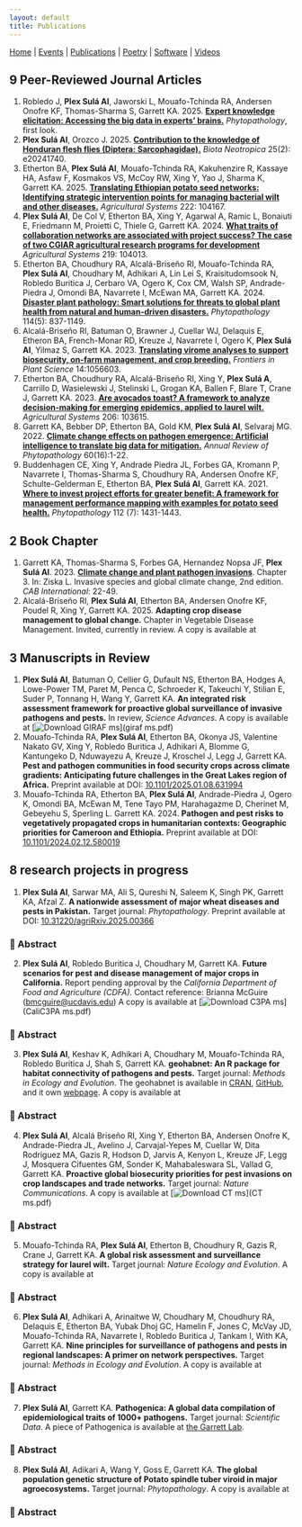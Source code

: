 ```yaml
---
layout: default
title: Publications
---
```


<nav>
    <a href="index.html">Home</a> |
    <a href="events.html">Events</a> |
    <a href="publications.html">Publications</a> |
    <a href="poetry.html">Poetry</a> |
    <a href="software.html">Software</a> |
    <a href="videos.html">Videos</a>
</nav>

<script>
function toggleAbstract(id) {
  const abstract = document.getElementById(id);
  if (abstract.style.display === "none" || abstract.style.display === "") {
    abstract.style.display = "block";
  } else {
    abstract.style.display = "none";
  }
}
</script>

## 9 Peer-Reviewed Journal Articles
1. Robledo J, **Plex Sulá AI**, Jaworski L, Mouafo-Tchinda RA, Andersen Onofre KF, Thomas-Sharma S, Garrett KA. 2025. **[Expert knowledge elicitation: Accessing the big data in experts’ brains.](https://doi.org/10.1094/PHYTO-06-25-0220-FI)** *Phytopathology*, first look.
2. **Plex Sulá AI**, Orozco J. 2025. **[Contribution to the knowledge of Honduran flesh flies (Diptera: Sarcophagidae).](https://www.scielo.br/j/bn/a/8sqzW68MqzV6MxF7ZFS6F9p/?format=html&lang=en)** *Biota Neotropica* 25(2): e20241740. 
3. Etherton BA, **Plex Sulá AI**, Mouafo-Tchinda RA, Kakuhenzire R, Kassaye HA, Asfaw F, Kosmakos VS, McCoy RW, Xing Y, Yao J, Sharma K, Garrett KA. 2025. **[Translating Ethiopian potato seed networks: Identifying strategic intervention points for managing bacterial wilt and other diseases.](https://www.sciencedirect.com/science/article/pii/S0308521X24003172)** *Agricultural Systems* 222: 104167.
4. **Plex Sulá AI**, De Col V, Etherton BA, Xing Y, Agarwal A, Ramic L, Bonaiuti E, Friedmann M, Proietti C, Thiele G, Garrett KA. 2024. **[What traits of collaboration networks are associated with project success? The case of two CGIAR agricultural research programs for development](https://doi.org/10.1016/j.agsy.2024.104013)** *Agricultural Systems* 219: 104013.
5. Etherton BA, Choudhury RA, Alcalá-Briseño RI, Mouafo-Tchinda RA, **Plex Sulá AI**, Choudhary M, Adhikari A, Lin Lei S, Kraisitudomsook N, Robledo Buritica J, Cerbaro VA, Ogero K, Cox CM, Walsh SP, Andrade-Piedra J, Omondi BA, Navarrete I, McEwan MA, Garrett KA. 2024. **[Disaster plant pathology: Smart solutions for threats to global plant health from natural and human-driven disasters.](https://doi.org/10.1094/PHYTO-03-24-0079-FI)** *Phytopathology* 114(5): 837-1149.
6. Alcalá-Briseño RI, Batuman O, Brawner J, Cuellar WJ, Delaquis E, Etheron BA, French-Monar RD, Kreuze J, Navarrete I, Ogero K, **Plex Sulá AI**, Yilmaz S, Garrett KA. 2023. **[Translating virome analyses to support biosecurity, on-farm management, and crop breeding.](https://www.frontiersin.org/articles/10.3389/fpls.2023.1056603/abstract)** *Frontiers in Plant Science* 14:1056603.
7. Etherton BA, Choudhury RA, Alcalá-Briseño RI, Xing Y, **Plex Sulá A**, Carrillo D, Wasielewski J, Stelinski L, Grogan KA, Ballen F, Blare T, Crane J, Garrett KA. 2023. **[Are avocados toast? A framework to analyze decision-making for emerging epidemics, applied to laurel wilt.](https://www.sciencedirect.com/science/article/pii/S0308521X23000203?via%3Dihub)** *Agricultural Systems* 206: 103615. 
8. Garrett KA, Bebber DP, Etherton BA, Gold KM, **Plex Sulá AI**, Selvaraj MG. 2022. **[Climate change effects on pathogen emergence: Artificial intelligence to translate big data for mitigation.](https://www.annualreviews.org/doi/pdf/10.1146/annurev-phyto-021021-042636)** *Annual Review of Phytopathology* 60(16):1-22.
9. Buddenhagen CE, Xing Y, Andrade Piedra JL, Forbes GA, Kromann P, Navarrete I, Thomas-Sharma S, Choudhury RA, Andersen Onofre KF, Schulte-Gelderman E, Etherton BA, **Plex Sulá AI**, Garrett KA. 2021. **[Where to invest project efforts for greater benefit: A framework for management performance mapping with examples for potato seed health.](https://apsjournals.apsnet.org/doi/10.1094/PHYTO-05-20-0202-R)** *Phytopathology* 112 (7): 1431-1443.

## 2 Book Chapter
1. Garrett KA, Thomas-Sharma S, Forbes GA, Hernandez Nopsa JF, **Plex Sulá AI**. 2023. **[Climate change and plant pathogen invasions](https://www.cabidigitallibrary.org/doi/book/10.1079/9781800621459.0000)**. Chapter 3. In: Ziska L. Invasive species and global climate change, 2nd edition. *CAB International*: 22-49.
2. Alcalá-Briseño RI, **Plex Sulá AI**, Etherton BA, Andersen Onofre KF, Poudel R, Xing Y, Garrett KA. 2025. **Adapting crop disease management to global change.** Chapter in Vegetable Disease
Management. Invited, currently in review. A copy is available at 

## 3 Manuscripts in Review
1. **Plex Sulá AI**, Batuman O, Cellier G, Dufault NS, Etherton BA, Hodges A, Lowe-Power TM, Paret M, Penca C, Schroeder K, Takeuchi Y, Stilian E, Suder P, Tonnang H, Wang Y, Garrett KA. **An integrated risk assessment framework for proactive global surveillance of invasive pathogens and pests.** In review, *Science Advances*. A copy is available at [![Download GIRAF ms](https://img.shields.io/badge/Download-GIRAF_ms-blue?style=for-the-badge&logo=adobe)](giraf ms.pdf)
2. Mouafo-Tchinda RA, **Plex Sulá AI**, Etherton BA, Okonya JS, Valentine Nakato GV, Xing Y, Robledo Buritica J, Adhikari A, Blomme G, Kantungeko D, Nduwayezu A, Kreuze J, Kroschel J, Legg J, Garrett KA. **Pest and pathogen communities in food security crops across climate gradients: Anticipating future challenges in the Great Lakes region of Africa.** Preprint available at DOI: [10.1101/2025.01.08.631994](https://doi.org/10.1101/2025.01.08.631994)
3. Mouafo-Tchinda RA, Etherton BA, **Plex Sulá AI**, Andrade-Piedra J, Ogero K, Omondi BA, McEwan M, Tene Tayo PM, Harahagazme D, Cherinet M, Gebeyehu S, Sperling L. Garrett KA. 2024. **Pathogen and pest risks to vegetatively propagated crops in humanitarian contexts: Geographic priorities for Cameroon and Ethiopia.** Preprint available at DOI: [10.1101/2024.02.12.580019](https://doi.org/10.1101/2024.02.12.580019)

## 8 research projects in progress
1. **Plex Sulá AI**, Sarwar MA, Ali S, Qureshi N, Saleem K, Singh PK, Garrett KA, Afzal Z. **A nationwide assessment of major wheat diseases and pests in Pakistan.** Target journal: *Phytopathology*. Preprint available at DOI: [10.31220/agriRxiv.2025.00366](https://doi.org/10.31220/agriRxiv.2025.00366)

<h3 onclick="toggleAbstract('abstract1')" style="cursor: pointer; color: dark green;">📖 Abstract</h3>
<div id="abstract1" style="display: none;"> 
    <p>
        Wheat production in Pakistan faces persistent threats from diseases and pests. However, limited geographic information exists on local risks, economic impacts, and management practices. We conducted an expert knowledge elicitation to provide the first integrated assessment of wheat health in Pakistan. Experts mapped yield losses for major diseases and pests at the district level. We analyzed networks of seed and grain exchange and stakeholder interactions. Analysis of wheat cropland connectivity identified locations that are likely to play important epidemiological roles.  Cumulative yield losses estimated by experts ranged from 4% to 16%, with hotspots in central Punjab and northern Sindh. Stripe rust, leaf rust, and aphids remain top threats, with climate change and pathogen subpopulation structure identified as major determinants of yield losses. Experts indicated that national wheat networks have informal channels for seed and grain exchange, highlighting key pathways for potential spread of seedborne pathogens. Expert-characterized networks of stakeholders suggest that farmer associations and seed dealers are strategic points for both information sharing and seed health monitoring. Cropland connectivity analysis identified a highly connected wheat landscape along the Indus River, overlapping with national disease hotspots and facilitating pathogen proliferation. Pakistan has a moderate vulnerability to wheat blast introduction, yet climate change and informal seed movement could increase this potential. These findings provide farmers, researchers, and policymakers with actionable control points to enhance wheat health systems in Pakistan. This study established a rapid information baseline to support geographically targeted surveillance, coordinated seed system interventions, and epidemic preparedness planning.   
    </p>
</div>

2. **Plex Sulá AI**, Robledo Buritica J, Choudhary M, Garrett KA. **Future scenarios for pest and disease management of major crops in California.** Report pending approval by the *California Department of Food and Agriculture (CDFA)*. Contact reference: Brianna McGuire (bmcguire@ucdavis.edu) A copy is available at [![Download C3PA ms](https://img.shields.io/badge/Download-C3PA_ms-blue?style=for-the-badge&logo=adobe)](CaliC3PA ms.pdf)

<h3 onclick="toggleAbstract('abstract1')" style="cursor: pointer; color: dark green;">📖 Abstract</h3>
<div id="abstract1" style="display: none;"> 
    <p>
        ADD ABSTRACT HERE   
    </p>
</div>

3. **Plex Sulá AI**, Keshav K, Adhikari A, Choudhary M, Mouafo-Tchinda RA, Robledo Buritica J, Shah
S, Garrett KA. **geohabnet: An R package for habitat connectivity of pathogens and pests.** Target
journal: *Methods in Ecology and Evolution*. The geohabnet is available in [CRAN](https://cran.r-project.org/web/packages/geohabnet/index.html), [GitHub](https://github.com/GarrettLab/HabitatConnectivity), and it own [webpage](https://garrettlab.github.io/HabitatConnectivity/index.html). A copy is available at 

<h3 onclick="toggleAbstract('abstract1')" style="cursor: pointer; color: dark green;">📖 Abstract</h3>
<div id="abstract1" style="display: none;"> 
    <p>
        Mapping habitat quality, in terms of factors like host availability and environmental suitability, is a common approach to determining which locations are important for the spread of a species. Mapping habitat connectivity takes geographic analyses a step further, evaluating the potential roles of locations in epidemics, invasions, or species conservation. Locations with high habitat quality may play a minor role in species spread if they are geographically isolated. Yet, a location with lower habitat quality may play a major role in a species’ spread if it acts as a bridge between regions that would otherwise be physically fragmented. Here we introduce the geohabnet R package, which evaluates the likely importance of locations for the spread of species through habitat landscapes. Unlike most software analyzing landscape connectivity, geohabnet incorporates key factors such as dispersal probability and habitat availability in a network framework. These factors are often needed to better understand habitat connectivity for host-dependent species like pathogens, arthropod pests, or pollinators. geohabnet uses publicly available or user-provided datasets, six network centrality metrics, and a user-selected geographic scale (global, national, or regional). We provide examples for the use of geohabnet for surveillance prioritization of emerging plant pathogens in Africa and the Americas. These examples illustrate how users can apply geohabnet for their species of interest and generate maps of the estimated importance of geographic locations during a species’ spread. geohabnet provides a quick, open-source, and reproducible baseline approach to quantify a species’ habitat connectivity across a wide range of geographic scales and evaluates potential scenarios for the expansion of a species through habitat landscapes. Ultimately, geohabnet could support biosecurity programs, invasion science, and conservation biology in prioritizing management efforts for transboundary pathogens and pests or endangered species.   
    </p>
</div>

4. **Plex Sulá AI**, Alcalá Briseño RI, Xing Y, Etherton BA, Andersen Onofre K, Andrade-Piedra JL,
Avelino J, Carvajal-Yepes M, Cuellar W, Dita Rodriguez MA, Gazis R, Hodson D, Jarvis A, Kenyon
L, Kreuze JF, Legg J, Mosquera Cifuentes GM, Sonder K, Mahabaleswara SL, Vallad G, Garrett KA. **Proactive global biosecurity priorities for pest invasions on crop landscapes and trade networks.** Target journal: *Nature Communications*. A copy is available at [![Download CT ms](https://img.shields.io/badge/Download-CT_ms-blue?style=for-the-badge&logo=adobe)](CT ms.pdf)

<h3 onclick="toggleAbstract('abstract1')" style="cursor: pointer; color: dark green;">📖 Abstract</h3>
<div id="abstract1" style="display: none;"> 
    <p>
        An unresolved issue faced by the plant health community is where to prioritize proactive biosecurity responses globally. Here, we address this problem by identifying candidate priority locations for the potential spread of emerging pathogens and pests through global crop-species networks crucial to pursuing sustainability. Candidate global priorities posing high epidemic risks include locations usually having or connecting to croplands with large host populations, and countries with high imports or acting as trade intermediaries. Our simulations indicate that epidemics may expand more rapidly in countries with larger cropland networks. Trade networks exhibit different priority locations compared to those in cropland networks, underscoring the need for a multi-purpose strategy to mitigate these crop epidemic challenges worldwide. These network-based priorities are starting points for strengthening surveillance efforts in global and national preparedness strategies, especially when integrating additional geographic factors, such as climate suitability, genetic host vulnerability, and socioeconomic affordability.    
    </p>
</div>

5. Mouafo-Tchinda RA, **Plex Sulá AI**, Etherton B, Choudhury R, Gazis R, Crane J, Garrett KA. **A global risk assessment and surveillance strategy for laurel wilt.** Target journal: *Nature Ecology and Evolution*. A copy is available at 

<h3 onclick="toggleAbstract('abstract1')" style="cursor: pointer; color: dark green;">📖 Abstract</h3>
<div id="abstract1" style="display: none;"> 
    <p>
        Globally, threats to forest ecosystem health from emerging infectious diseases are increasing. Quantitative assessments to guide spatially explicit disease surveillance in forests need to integrate multiple geographic risk factors, yet data and effective methods are often lacking for emerging plant diseases. There are many analyses of the future risk of plant disease under climate change, but here we incorporate the geographic distribution of host availability. We provide an approach to assessing the potential spread of plant pathogens through heterogeneous host landscapes and global trade networks, for both current and future climate scenarios, based on regional and continental epidemiology. As a pilot study, we applied this epidemiological approach to quantify the potential spread of laurel wilt, which affects many tree species in the Lauraceae, including devastating yield reductions in avocado. The global network of the movement of wood packing materials likely poses high risks for introducing the laurel wilt pathogen in new regions, unless effective international biosecurity practices are in place. In this global network, countries with laurel wilt (China, India, Japan, Myanmar, Taiwan, and the USA) are highly connected to 36 avocado-producing countries where the disease has not been reported. The spatial distribution of host species in the Lauraceae is also important to understanding potential spread of laurel wilt locally. Based on the reported distribution of 2271 Lauraceae species potentially susceptible to laurel wilt, host availability is particularly high for disease establishment in central and southern Mexico, northern Costa Rica, and the Colombian Andes. However, the main hotspot for disease spread is the Lauraceae-rich forests in Amazonia if the pathogen reaches them, based on the relative likelihood of pathogen dispersal between host locations. For current environmental conditions, two widely used machine learning models (Maxent and Random Forest) identify Bangladesh, central Bolivia, central Nepal, Japan, southern Brazil, southern Paraguay, and Uruguay as having very similar climate conditions to locations where laurel wilt is reported present. However, our projections indicate that the geographical regions with potentially suitable environments for laurel wilt establishment may expand toward the poles by 2100 under future climate scenarios. Together these findings identify locations that are candidate priorities for targeting proactive surveillance efforts and provide an essential component for building an early warning system for laurel wilt. More broadly, we propose this epidemiological approach, incorporating climate, host availability, and trade, as a key component to evaluate the potential spread of plant pathogens in other agroecosystems and to design geographically explicit surveillance strategies for plant diseases and pests.     
    </p>
</div>

6. **Plex Sulá AI**, Adhikari A, Arinaitwe W, Choudhary M, Choudhury RA, Delaquis E, Etherton BA,
Yubak Dhoj GC, Hamelin F, Jones C, McVay JD, Mouafo-Tchinda RA, Navarrete I, Robledo
Buritica J, Tankam I, With KA, Garrett KA. **Nine principles for surveillance of pathogens and pests in regional landscapes: A primer on network perspectives.** Target journal: *Methods in Ecology and Evolution*. A copy is available at

<h3 onclick="toggleAbstract('abstract1')" style="cursor: pointer; color: dark green;">📖 Abstract</h3>
<div id="abstract1" style="display: none;"> 
    <p>
      Given the increasing number of biological invasions globally, geographic surveillance is more crucial than ever to safeguard natural and agricultural systems. We provide nine guiding principles, most based on network science, for effective surveillance planning of invasive species. (1) The goal of surveillance determines the requirements of a surveillance plan. (2) The value of information gained from surveillance should justify the cost of the information. (3) A landscape of habitat can be represented as an invasion network, in which a target species spread. (4) Network analysis can identify candidate priority locations for surveillance across an invasion network. (5) Identifying nodes in each network cluster can streamline surveillance. (6) Identifying species introduction points reshapes geographic surveillance priorities. (7) A multistage process can improve surveillance plans based on new detections over time. (8) Iterative assessments of the performance of surveillance can improve current and future strategies. (9) Creative engagement can strengthen stakeholder networks for surveillance through collective action. These principles can help to boost the intuition of scientists responsible for rapid decision-making for surveillance and can be applied in computational scenario analyses to evaluate potential surveillance strategies.   
    </p>
</div>

7. **Plex Sulá AI**, Garrett KA. **Pathogenica: A global data compilation of epidemiological traits of 1000+ pathogens.** Target journal: *Scientific Data*. A piece of Pathogenica is available at [the Garrett Lab](https://www.garrettlab.com/Pathogenica/). 

<h3 onclick="toggleAbstract('abstract1')" style="cursor: pointer; color: dark green;">📖 Abstract</h3>
<div id="abstract1" style="display: none;"> 
    <p>
        Global pathogen bioinformatics is foundational for developing effective pandemic preparedness policies. Here, we present Pathogenica – a new global dataset that compiles five biogeographical aspects and ten epidemiological traits of 1,518 plant pathogens. Biogeographical information spans country-level distribution, within-country extent, georeferenced occurrences, climate regions occupied, and year of occurrence. Epidemiological traits include host species, cardinal temperatures, dispersal mechanisms, vector strategy, and key environmental factors. No comparable dataset was available for economically important plant pathogens. Pathogenica mobilizes disaggregated, digitally accessible sources accumulated over 190 years into a machine-readable reference database. Pathogenica will serve as a public good for global stakeholder communities addressing plant health challenges, from foundational research to biosecurity applications.    
    </p>
</div>

8. **Plex Sulá AI**, Adikari A, Wang Y, Goss E, Garrett KA. **The global population genetic structure of Potato spindle tuber viroid in major agroecosystems.** Target journal: *Phytopathology*. A copy is available at

<h3 onclick="toggleAbstract('abstract2')" style="cursor: pointer; color: dark green;">📖 Abstract</h3>
<div id="abstract2" style="display: none;"> 
    <p>
        Potato spindle tuber viroid (PSTVd) has been reported in 50 countries, with multiple introductions of the pathogen to new regions over the past two decades. PSTVd causes disease in potato and tomato and naturally infects more than 50 host species, yet we lack an assessment of whether there are major genetic groups in the global population of PSTVd. Using PSTVd genome resources in the NCBI database, this study  evaluated the global population structure of PSTVd. We hypothesized that the observed structure of PSTVd populations will reflect either host or geographic sources. Our phylogenetic network analysis using the NeighborNet algorithm identified four major clusters of PSTVd populations. Group 1 included all sequences collected from potato and a few from tomato. Group 2 included PSTVd sequences from Cestrum spp. The other two groups had isolates from Atriplex, Capsicum, Nicandra (Group 3), Brugmansia, Petunia, and Streptosolen (Group 4). PSTVd samples from Solanum spp. were scattered in the phylogenetic network. A Discriminant Analysis of Principal Components (DAPC) identified three main genomic clusters of PSTVd representing distinct geographic regions. The three genomic clusters included isolates from Oceania and Africa (Cluster 1); Russia and Asia (Cluster 2); and Europe (Cluster 3). Isolates from the Americas were shared among the  clusters. Understanding the global population structure of PSTVd is important for the design of genomic surveillance strategies for solanaceous food crop industries and ornamental markets.    
    </p>
</div>